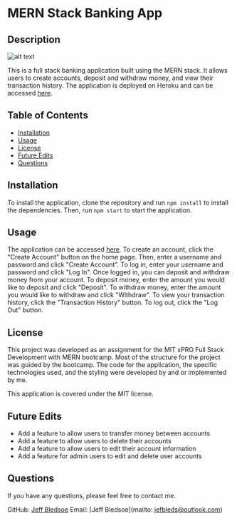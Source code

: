 # MERN Stack Banking App

## Description
![alt text](https://res.cloudinary.com/dquenlu8q/image/upload/v1690384707/homeImg_yifded.png) 

This is a full stack banking application built using the MERN stack. It allows users to create accounts, deposit and withdraw money, and view their transaction history. The application is deployed on Heroku and can be accessed [here](https://mern-banking-app.herokuapp.com/).

## Table of Contents
* [Installation](#installation)
* [Usage](#usage)
* [License](#license)
* [Future Edits](#Future-Edits)
* [Questions](#questions)


## Installation
To install the application, clone the repository and run `npm install` to install the dependencies. Then, run `npm start` to start the application.

## Usage
The application can be accessed [here](https://mern-banking-app.herokuapp.com/). To create an account, click the "Create Account" button on the home page. Then, enter a username and password and click "Create Account". To log in, enter your username and password and click "Log In". Once logged in, you can deposit and withdraw money from your account. To deposit money, enter the amount you would like to deposit and click "Deposit". To withdraw money, enter the amount you would like to withdraw and click "Withdraw". To view your transaction history, click the "Transaction History" button. To log out, click the "Log Out" button.

## License
This project was developed as an assignment for the MIT xPRO Full Stack Development with MERN bootcamp. Most of the structure for the project was guided by the bootcamp. The code for the application, the specific technologies used, and the styling were developed by  and or implemented by me.

This application is covered under the MIT license.

## Future Edits
* Add a feature to allow users to transfer money between accounts
* Add a feature to allow users to delete their accounts
* Add a feature to allow users to edit their account information
* Add a feature for admin users to edit and delete user accounts

## Questions
If you have any questions, please feel free to contact me.

GitHub: [Jeff Bledsoe](https://github.com/jefbledsoe)
Email: [Jeff Bledsoe](mailto: jefbleds@outlook.com)





